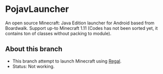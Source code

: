 # PojavLauncher
An open source Minecraft: Java Edition launcher for Android based from Boardwalk. Support up-to Minecraft 1.11
(Codes has not been sorted yet, it contains ton of classes without packing to module).

## About this branch
- This branch attempt to launch Minecraft using [Regal](https://github.com/p3/regal).
- Status: Not working.
